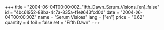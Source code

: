 +++
title = "2004-06-04T00:00:00Z_Fifth_Dawn_Serum_Visions_[en]_false"
id = "4bc61952-88ba-447a-835a-f1e9643fcd0d"
date = "2004-06-04T00:00:00Z"
name = "Serum Visions"
lang = ["en"]
price = "0.62"
quantity = 4
foil = false
set = "Fifth Dawn"
+++
